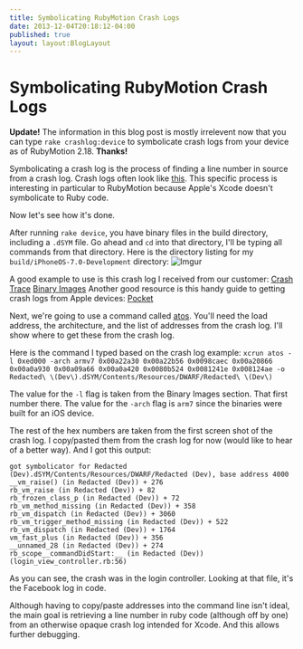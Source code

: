```yaml
---
title: Symbolicating RubyMotion Crash Logs
date: 2013-12-04T20:18:12-04:00
published: true
layout: layout:BlogLayout
---
```


# Symbolicating RubyMotion Crash Logs

**Update!** The information in this blog post is mostly irrelevent now that you can type `rake crashlog:device` to symbolicate crash logs from your device as of RubyMotion 2.18. **Thanks!**

Symbolicating a crash log is the process of finding a line number in source from a crash log. Crash logs often look like [this](http://i.imgur.com/HLXbG1I.png). This specific process is interesting in particular to RubyMotion because Apple's Xcode doesn't symbolicate to Ruby code.

Now let's see how it's done.

After running `rake device`, you have binary files in the build directory, including a `.dSYM` file. Go ahead and `cd` into that directory, I'll be typing all commands from that directory. Here is the directory listing for my `build/iPhoneOS-7.0-Development` directory: ![Imgur](http://i.imgur.com/Nas5e5N.png)

A good example to use is this crash log I received from our customer: [Crash Trace]({{site.baseurl}}images/symbolicating-crashlog.png) [Binary Images]({{site.baseurl}}images/symbolicating-binaryimages.png) Another good resource is this handy guide to getting crash logs from Apple devices: [Pocket](http://help.getpocket.com/customer/portal/articles/500338-how-to-find-the-iphone-ipad-app-crash-logs)

Next, we're going to use a command called [atos](https://developer.apple.com/library/mac/documentation/Darwin/Reference/ManPages/man1/atos.1.html). You'll need the load address, the architecture, and the list of addresses from the crash log. I'll show where to get these from the crash log.

Here is the command I typed based on the crash log example: `xcrun atos -l 0xed000 -arch armv7 0x00a22a30 0x00a22b56 0x0098caec 0x00a20866 0x00a0a930 0x00a09a66 0x00a0a420 0x0080b524 0x0081241e 0x008124ae -o Redacted\ \(Dev\).dSYM/Contents/Resources/DWARF/Redacted\ \(Dev\)`

The value for the `-l` flag is taken from the Binary Images section. That first number there. The value for the `-arch` flag is `arm7` since the binaries were built for an iOS device.

The rest of the hex numbers are taken from the first screen shot of the crash log. I copy/pasted them from the crash log for now (would like to hear of a better way). And I got this output:

    got symbolicator for Redacted (Dev).dSYM/Contents/Resources/DWARF/Redacted (Dev), base address 4000
    __vm_raise() (in Redacted (Dev)) + 276
    rb_vm_raise (in Redacted (Dev)) + 82
    rb_frozen_class_p (in Redacted (Dev)) + 72
    rb_vm_method_missing (in Redacted (Dev)) + 358
    rb_vm_dispatch (in Redacted (Dev)) + 3060
    rb_vm_trigger_method_missing (in Redacted (Dev)) + 522
    rb_vm_dispatch (in Redacted (Dev)) + 1764
    vm_fast_plus (in Redacted (Dev)) + 356
    __unnamed_28 (in Redacted (Dev)) + 274
    rb_scope__commandDidStart:__ (in Redacted (Dev)) (login_view_controller.rb:56)

As you can see, the crash was in the login controller. Looking at that file, it's the Facebook log in code.

Although having to copy/paste addresses into the command line isn't ideal, the main goal is retrieving a line number in ruby code (although off by one) from an otherwise opaque crash log intended for Xcode. And this allows further debugging.
